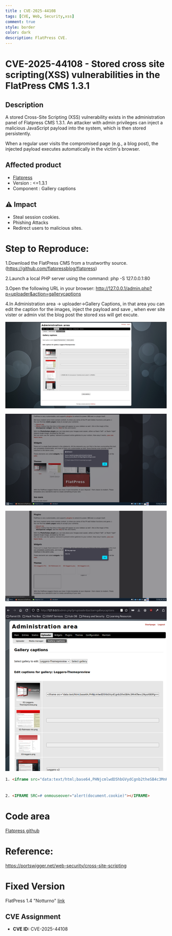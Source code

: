 ```yaml
---
title : CVE-2025-44108
tags: [CVE, Web, Security,xss]
comment: true
style: border
color: dark
description: FlatPress CVE.
---
```



# CVE-2025-44108  - Stored cross site scripting(XSS) vulnerabilities in the FlatPress CMS 1.3.1

## Description 
A stored Cross-Site Scripting (XSS) vulnerability exists in the administration panel of Flatpress CMS 1.3.1. An attacker with admin privileges can inject a malicious JavaScript payload into the system, which is then stored persistently.

When a regular user visits the compromised page (e.g., a blog post), the injected payload executes automatically in the victim's browser.

## Affected product
- [Flatpress](https://www.flatpress.org/)
- Version : <=1.3.1
- Component : Gallery captions  

## ⚠️ Impact
- Steal session cookies. 
- Phishing Attacks
- Redirect users to malicious sites. 

# Step to Reproduce:

1.Download the FlatPress CMS from a trustworthy source. (https://github.com/flatpressblog/flatpress)

2.Launch a local PHP server using the command: php -S 127.0.0.1:80

3.Open the following URL in your browser: http://127.0.0.1/admin.php?p=uploader&action=gallerycaptions

4.In Administration area -> uploader->Gallery Captions, in that area you can edit the caption for the images, inject the payload and save , when ever site vister or admin vist the blog post the stored xss will get excute.



![Imge](/assets/img/cve44108/1.png)   
  
   

![Imge](/assets/img/cve44108/2.png)   

  

![Imge](/assets/img/cve44108/3.png)   
  


![Imge](/assets/img/cve44108/4.png)  

   
   


```html
1. <iframe src="data:text/html;base64,PHNjcmlwdD5hbGVydCgnb2theSB4c3MnKTwvc2NyaXB0Pg=="></iframe>


2. <IFRAME SRC=# onmouseover="alert(document.cookie)"></IFRAME>

```


# Code area
[Flatpress github](https://github.com/flatpressblog/flatpress/commit/02a69013214a7d4c32b6b85aad7006b52acca329)

# Reference:
https://portswigger.net/web-security/cross-site-scripting

# Fixed Version
FlatPress 1.4 "Notturno" [link](https://www.flatpress.org/2025/01/20/flatpress-14-notturno-release-candidate-1-published/)

##  CVE Assignment
- **CVE ID:** CVE-2025-44108
